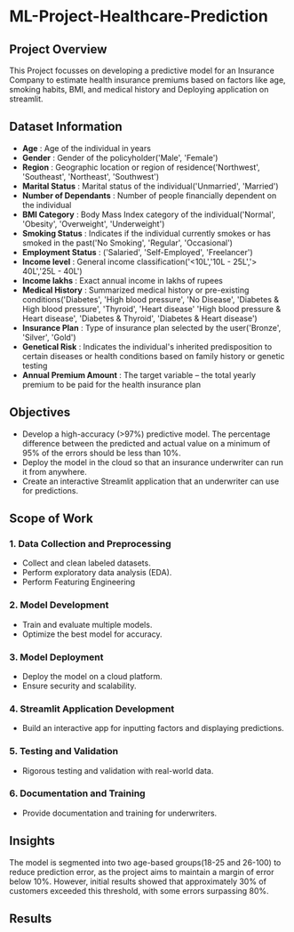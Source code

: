 # ML-Project-Healthcare-Prediction
## Project Overview
This Project focusses on developing a predictive model for an Insurance Company to estimate health insurance 
premiums based on factors like age, smoking habits, BMI, and medical history and Deploying application on streamlit.
## Dataset Information 
- **Age** : Age of the individual in years
- **Gender** : Gender of the policyholder('Male', 'Female')
- **Region** : Geographic location or region of residence('Northwest', 'Southeast', 'Northeast', 'Southwest')
- **Marital Status** : Marital status of the individual('Unmarried', 'Married')
- **Number of Dependants** : Number of people financially dependent on the individual
- **BMI Category** : Body Mass Index category of the individual('Normal', 'Obesity', 'Overweight', 'Underweight')
- **Smoking Status** : Indicates if the individual currently smokes or has smoked in the past('No Smoking', 'Regular', 'Occasional')
- **Employment Status** : ('Salaried', 'Self-Employed', 'Freelancer')
- **Income level** : General income classification('<10L','10L - 25L','> 40L','25L - 40L')
- **Income lakhs** : Exact annual income in lakhs of rupees
- **Medical History** : Summarized medical history or pre-existing conditions('Diabetes', 'High blood pressure', 'No Disease',
                                                                              'Diabetes & High blood pressure', 'Thyroid', 'Heart disease'
                                                                              'High blood pressure & Heart disease', 'Diabetes & Thyroid',
                                                                              'Diabetes & Heart disease')
- **Insurance Plan** : Type of insurance plan selected by the user('Bronze', 'Silver', 'Gold')
- **Genetical Risk** : Indicates the individual's inherited predisposition to certain diseases or health conditions based on family history or genetic testing
- **Annual Premium Amount** : The target variable – the total yearly premium to be paid for the health insurance plan
## Objectives 
- Develop a high-accuracy (>97%) predictive model. The percentage difference between the predicted and actual value on a minimum of 95% of the errors should be less than 
10%. 
- Deploy the model in the cloud so that an insurance underwriter can run it from anywhere. 
- Create an interactive Streamlit application that an underwriter can use for predictions.
## Scope of Work
### 1. Data Collection and Preprocessing  
  - Collect and clean labeled datasets.  
  - Perform exploratory data analysis (EDA).
  - Perform Featuring Engineering
### 2. Model Development  
  - Train and evaluate multiple models.  
  - Optimize the best model for accuracy. 
### 3. Model Deployment  
  - Deploy the model on a cloud platform.  
  - Ensure security and scalability. 
### 4. Streamlit Application Development  
  - Build an interactive app for inputting factors and displaying predictions. 
### 5. Testing and Validation  
  - Rigorous testing and validation with real-world data. 
### 6. Documentation and Training  
  - Provide documentation and training for underwriters.
## Insights  
The model is segmented into two age-based groups(18-25 and 26-100) to reduce prediction error, as the project aims to maintain a margin of error below 10%. However, initial results showed that approximately 30% of customers exceeded this threshold, with some errors surpassing 80%.
## Results




